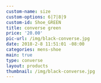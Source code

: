 ```yaml
---
custom-name: size
custom-options: 6|7|8|9
custom-id: Shoe_GREEN
title: converse green
price: '20.00'
pic-url: /img/black-converse.jpg
date: 2018-2-8 11:51:01 -08:00
categories: mens-shoe
main: true
type: converse
layout: products
thumbnail: /img/black-converse.jpg
---
```

